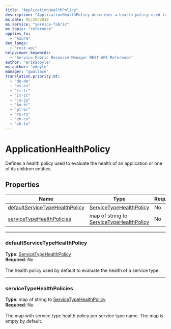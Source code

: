 ```yaml
---
title: "ApplicationHealthPolicy"
description: "ApplicationHealthPolicy describes a health policy used to evaluate the health of an application or one of its children entities."  
ms.date: 05/25/2018
ms.service: "service-fabric"
ms.topic: "reference"
applies_to: 
  - "Azure"
dev_langs: 
  - "rest-api"
helpviewer_keywords: 
  - "Service Fabric Resource Manager REST API Reference"
author: "erikadoyle"
ms.author: "edoyle"
manager: "gwallace"
translation.priority.mt: 
  - "de-de"
  - "es-es"
  - "fr-fr"
  - "it-it"
  - "ja-jp"
  - "ko-kr"
  - "pt-br"
  - "ru-ru"
  - "zh-cn"
  - "zh-tw"
---
```

# ApplicationHealthPolicy

Defines a health policy used to evaluate the health of an application or one of its children entities.


## Properties
| Name | Type | Required |
| --- | --- | --- |
| [defaultServiceTypeHealthPolicy](#defaultservicetypehealthpolicy) | [ServiceTypeHealthPolicy](sfrp-model-servicetypehealthpolicy.md) | No |
| [serviceTypeHealthPolicies](#servicetypehealthpolicies) | map of string to [ServiceTypeHealthPolicy](sfrp-model-servicetypehealthpolicy.md) | No |

____
### defaultServiceTypeHealthPolicy
__Type__: [ServiceTypeHealthPolicy](sfrp-model-servicetypehealthpolicy.md) <br/>
__Required__: No<br/>
<br/>
The health policy used by default to evaluate the health of a service type.

____
### serviceTypeHealthPolicies
__Type__: map of string to [ServiceTypeHealthPolicy](sfrp-model-servicetypehealthpolicy.md) <br/>
__Required__: No<br/>
<br/>
The map with service type health policy per service type name. The map is empty by default.
